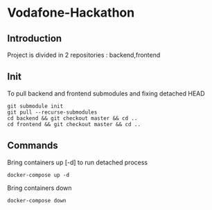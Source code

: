 # Vodafone-Hackathon

## Introduction
Project is divided in 2 repositories : backend,frontend

## Init
To pull backend and frontend submodules and fixing detached HEAD
```shell
git submodule init
git pull --recurse-submodules
cd backend && git checkout master && cd ..
cd frontend && git checkout master && cd ..
```

## Commands
Bring containers up  [-d] to run detached process
```shell
docker-compose up -d
```

Bring containers down
```shell
docker-compose down
```
